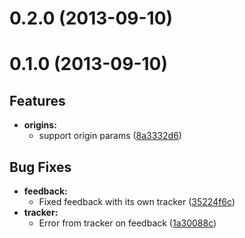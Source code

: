 # 0.2.0 (2013-09-10)



# 0.1.0 (2013-09-10)

## Features

- **origins:** 
  - support origin params ([8a3332d6](http://github.com/angular-ui/bootstrap/commit/8a3332d6))   

## Bug Fixes

- **feedback:** 
  - Fixed feedback with its own tracker ([35224f6c](http://github.com/angular-ui/bootstrap/commit/35224f6c))  
- **tracker:** 
  - Error from tracker on feedback ([1a30088c](http://github.com/angular-ui/bootstrap/commit/1a30088c))   

